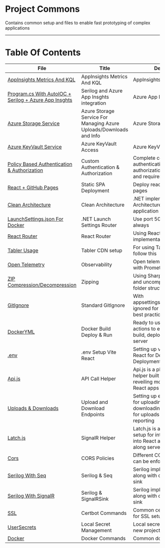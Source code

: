 # Project Commons
Contains common setup and files to enable fast prototyping of complex applications

<hr/>

# Table Of Contents

File | Title | Description
--- | --- | ---
<a href='commons/AppInsightsMetricsAndKQL.md'>AppInsights Metrics And KQL</a> | AppInsights Metrics And KQL | AppInsights Metrics And KQL
<a href='commons/AppInsghts.md'>Program.cs With AutoIOC + Serilog + Azure App Insghts</a> | Serilog and Azure App Insghts integration | Azure App Insghts
<a href='commons/AzureStorageService.md'>Azure Storage Service</a> | Azure Storage Service For Managing Azure Uploads/Downloads and Info | Azure Storage
<a href='commons/KeyVault.md'>Azure KeyVault Service</a> | Azure KeyVault Access | Azure KeyVault Access
<a href='commons/CustomAuth.md'>Policy Based Authentication & Authorization</a> | Custom Authentication & Authorization | Complete control of authentication and authorization using handlers and requirements
<a href='commons/ghpages.md'>React + GitHub Pages</a> | Static SPA Deployment | Deploy react app to Github pages
<a href='commons/CleanArchitecture.md'>Clean Architecture</a> | Clean Architecture | .NET implementation of Clean Architecture with a sample application
<a href='commons/LaunchSettings.md'>LaunchSettings.json For Docker</a> | .NET Launch Settings Router | Use port 5000 and 5001 always
<a href='commons/Router.md'>React Router</a> | React Router | Using React router for implementation
<a href='commons/Tabler.md'>Tabler Usage</a> | Tabler CDN setup | For using Tabler in React, Just follow this
<a href='commons/OpenTelemetry.md'>Open Telemetry</a> | Observability | Open telemetry integration with Promethieus
<a href='commons/SharpCompress.md'>ZIP Compression/Decompression</a> | Zipping | Using SharpLib to compress and uncompress preserving folder structure
<a href='commons/GitIgnore.md'>GitIgnore</a> | Standard GitIgnore | With appsettings.Development.json ignored for secret keeping best practice
<a href='commons/DockerYML.md'>DockerYML</a> | Docker Build Deploy & Run | Ready to use YML for GitHub actions to enable docker build, deploy and run on server
<a href='commons/Env.md'>.env</a> | .env Setup Vite React | Setting up variables in Vite React for Development and Deployment
<a href='commons/ApiJs.md'>Api.js</a> | API Call Helper | Api.js is a plug and play API helper built using Axios in reveiling module pattern into React apps
<a href='commons/UploadDownload.md'>Uploads & Downloads</a> | Upload and Download Endpoints | Setting up endpoints in .NET for uploading and downloading and using Api.js for uploads with progress reporting
<a href='commons/LatchJs.md'>Latch.js</a> | SignalR Helper | Latch.js is a plug and play setup for integrating SignalR into React apps in a breeze along server config
<a href='commons/Cors.md'>Cors</a> | CORS Policies | Different CORS policies that can be enforced
<a href='commons/SerilogSeq.md'>Serilog With Seq</a> | Serilog & Seq | Serilog implementation in API along with custom SignalR sink
<a href='commons/SerilogSignalR.md'>Serilog With SignalR</a> | Serilog & SignalRSink | Serilog implementation in API along with custom SignalR sink
<a href='commons/Ssl.md'>SSL</a> | Certbot Commands | Common certbot commands for SSL setup on server
<a href='commons/UserSecrets.md'>UserSecrets</a> | Local Secret Management | Local secret management for new projects
<a href='commons/Docker.md'>Docker</a> | Docker Commands | Common docker commands
